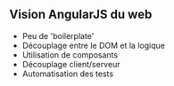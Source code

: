 ## Vision AngularJS du web

* Peu de 'boilerplate'
* Découplage entre le DOM et la logique
* Utilisation de composants
* Découplage client/serveur
* Automatisation des tests
